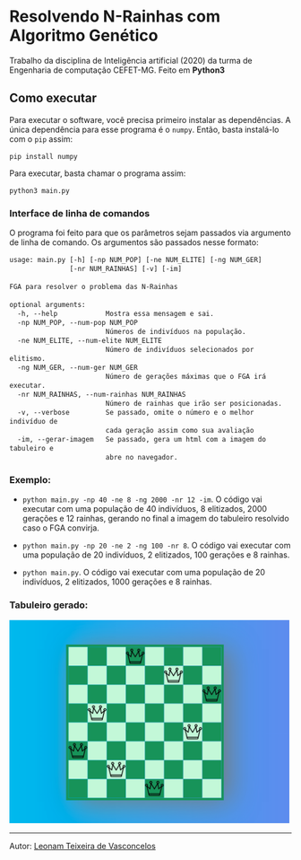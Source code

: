 # Resolvendo N-Rainhas com Algoritmo Genético

Trabalho da disciplina de Inteligência artificial (2020) da turma de Engenharia de computação CEFET-MG. Feito em **Python3**

## Como executar

Para executar o software, você precisa primeiro instalar as dependências. A única dependência para esse programa é o `numpy`. Então, basta instalá-lo com o `pip` assim:

```
pip install numpy
```

Para executar, basta chamar o programa assim:

```
python3 main.py
```

### Interface de linha de comandos

O programa foi feito para que os parâmetros sejam passados via argumento de linha de comando. Os argumentos são passados nesse formato:

```
usage: main.py [-h] [-np NUM_POP] [-ne NUM_ELITE] [-ng NUM_GER]
               [-nr NUM_RAINHAS] [-v] [-im]

FGA para resolver o problema das N-Rainhas

optional arguments:
  -h, --help            Mostra essa mensagem e sai.
  -np NUM_POP, --num-pop NUM_POP
                        Números de indivíduos na população.
  -ne NUM_ELITE, --num-elite NUM_ELITE
                        Número de indivíduos selecionados por elitismo.
  -ng NUM_GER, --num-ger NUM_GER
                        Número de gerações máximas que o FGA irá executar.
  -nr NUM_RAINHAS, --num-rainhas NUM_RAINHAS
                        Número de rainhas que irão ser posicionadas.
  -v, --verbose         Se passado, omite o número e o melhor indivíduo de
                        cada geração assim como sua avaliação
  -im, --gerar-imagem   Se passado, gera um html com a imagem do tabuleiro e
                        abre no navegador.

```

### Exemplo:

-  `python main.py -np 40 -ne 8 -ng 2000 -nr 12 -im`. O código vai executar com uma população de 40 indivíduos, 8 elitizados, 2000 gerações e 12 rainhas, gerando no final a imagem do tabuleiro resolvido caso o FGA convirja.

-  `python main.py -np 20 -ne 2 -ng 100 -nr 8`. O código vai executar com uma população de 20 indivíduos, 2 elitizados, 100 gerações e 8 rainhas.

-  `python main.py`. O código vai executar com uma população de 20 indivíduos, 2 elitizados, 1000 gerações e 8 rainhas.

### Tabuleiro gerado:

<img width=500 src='./assets/tabuleiro.png'>

-----

Autor: [Leonam Teixeira de Vasconcelos](https://leonamtv.github.io/leonamtv/)
